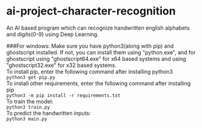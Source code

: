 # ai-project-character-recognition
An AI based program which can recognize handwritten english alphabets and digits(0-9) using Deep Learning.

###For windows:
Make sure you have python3(along with pip) and ghostscript installed.  If not, you can install them using "python.exe", and for ghostscript using "ghostscript64.exe" for x64 based systems and using "ghostscript32.exe" for x32 based systems.<br>
To install pip, enter the following command after installing python3<br>
```python3 get-pip.py```<br>
To install other requirements, enter the following command after installing pip<br>
```python3 -m pip install -r requirements.txt```<br>
To train the model:<br>
```python3 train.py```<br>
To predict the handwritten inputs:<br>
```python3 main.py```<br>
